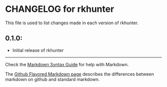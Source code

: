 # CHANGELOG for rkhunter

This file is used to list changes made in each version of rkhunter.

## 0.1.0:

* Initial release of rkhunter

- - -
Check the [Markdown Syntax Guide](http://daringfireball.net/projects/markdown/syntax) for help with Markdown.

The [Github Flavored Markdown page](http://github.github.com/github-flavored-markdown/) describes the differences between markdown on github and standard markdown.
